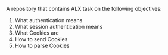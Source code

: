 A repository that contains ALX task on the following objectives:
1. What authentication means
2. What session authentication means
3. What Cookies are
4. How to send Cookies
5. How to parse Cookies
